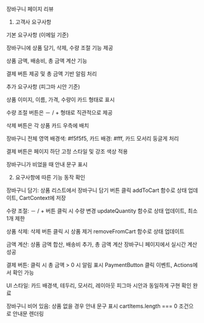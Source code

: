 장바구니 페이지 리뷰

1. 고객사 요구사항

기본 요구사항 (이메일 기준)

장바구니에 상품 담기, 삭제, 수량 조절 기능 제공

상품 금액, 배송비, 총 금액 계산 기능

결제 버튼 제공 및 총 금액 기반 알림 처리


추가 요구사항 (피그마 시안 기준)

상품 이미지, 이름, 가격, 수량이 카드 형태로 표시

수량 조절 버튼은 － / + 형태로 직관적으로 제공

삭제 버튼은 각 상품 카드 우측에 배치

장바구니 전체 영역 배경색: #f5f5f5, 카드 배경: #fff, 카드 모서리 둥글게 처리

결제 버튼은 페이지 하단 고정 스타일 및 강조 색상 적용

장바구니가 비었을 때 안내 문구 표시

2. 요구사항에 따른 기능 동작 확인

장바구니 담기:	상품 리스트에서 장바구니 담기 버튼 클릭	addToCart 함수로 상태 업데이트, CartContext에 저장	

수량 조절:	－ / + 버튼 클릭 시 수량 변경	updateQuantity 함수로 상태 업데이트, 최소 1개 제한

상품 삭제:	삭제 버튼 클릭 시 상품 제거	removeFromCart 함수로 상태 업데이트

금액 계산:	상품 금액 합산, 배송비 추가, 총 금액 계산	장바구니 페이지에서 실시간 계산	성공

결제 버튼:	클릭 시 총 금액 > 0 시 알림 표시	PaymentButton 클릭 이벤트, Actions에서 확인 가능

UI 스타일:	카드 배경색, 테두리, 모서리, 레이아웃	피그마 시안과 동일하게 구현	확인 완료

장바구니 비어 있음: 상품 없을 경우 안내 문구 표시	cartItems.length === 0 조건으로 안내문 렌더링
